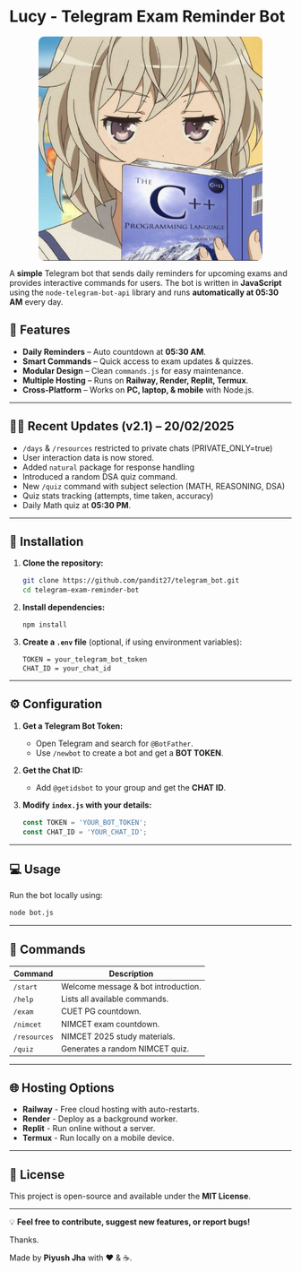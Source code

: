 # **Lucy** - Telegram Exam Reminder Bot <br>
<img src="assets/images/Lucy.jpg" alt="Bot Image" width="400" height="auto" style="display: block; margin: auto; border-radius: 10px; object-fit: cover; max-width: 100%;" />


A **simple** Telegram bot that sends daily reminders for upcoming exams and provides interactive commands for users. The bot is written in **JavaScript** using the `node-telegram-bot-api` library and runs **automatically at 05:30 AM** every day.

## 🚀 Features

- **Daily Reminders** – Auto countdown at **05:30 AM**.  
- **Smart Commands** – Quick access to exam updates & quizzes.  
- **Modular Design** – Clean `commands.js` for easy maintenance.  
- **Multiple Hosting** – Runs on **Railway, Render, Replit, Termux**.  
- **Cross-Platform** – Works on **PC, laptop, & mobile** with Node.js.  

---

## 🧑‍💻 Recent Updates (v2.1) – 20/02/2025

- `/days` & `/resources` restricted to private chats (PRIVATE_ONLY=true)
- User interaction data is now stored.
- Added `natural` package for response handling  
- Introduced a random DSA quiz command.  
- New `/quiz` command with subject selection (MATH, REASONING, DSA)
- Quiz stats tracking (attempts, time taken, accuracy) 
- Daily Math quiz at **05:30 PM**.

---

## 🔧 Installation

1. **Clone the repository:**  
   ```sh
   git clone https://github.com/pandit27/telegram_bot.git
   cd telegram-exam-reminder-bot
   ```

2. **Install dependencies:**  
   ```sh
   npm install
   ```

3. **Create a `.env` file** (optional, if using environment variables):
   ```env
   TOKEN = your_telegram_bot_token
   CHAT_ID = your_chat_id
   ```

---

## ⚙️ Configuration

1. **Get a Telegram Bot Token:**  
   - Open Telegram and search for `@BotFather`.
   - Use `/newbot` to create a bot and get a **BOT TOKEN**.
   
2. **Get the Chat ID:**  
   - Add `@getidsbot` to your group and get the **CHAT ID**.

3. **Modify `index.js` with your details:**  
   ```javascript
   const TOKEN = 'YOUR_BOT_TOKEN';
   const CHAT_ID = 'YOUR_CHAT_ID';
   ```

---

## 💻 Usage

Run the bot locally using:
```sh
node bot.js
```

---

## 📌 Commands

| Command    | Description                                   |
|------------|-----------------------------------------------|
| `/start`   | Welcome message & bot introduction.          |
| `/help`    | Lists all available commands.                |
| `/exam`    | CUET PG countdown.                           |
| `/nimcet`  | NIMCET exam countdown.                       |
| `/resources` | NIMCET 2025 study materials.               |
| `/quiz`    | Generates a random NIMCET quiz.             |


---

## 🌐 Hosting Options

- **Railway** - Free cloud hosting with auto-restarts.  
- **Render** - Deploy as a background worker.  
- **Replit** - Run online without a server.  
- **Termux** - Run locally on a mobile device.

---

## 📄 License

This project is open-source and available under the **MIT License**.

---

💡 **Feel free to contribute, suggest new features, or report bugs!**

Thanks. 

Made by **Piyush Jha** with ❤️ & ☕.
